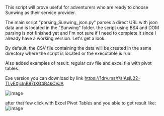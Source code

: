 This script will prove useful for adventurers who are ready to choose Sunwing as their service provider.

The main script "parsing_Sunwing_json.py" parses a direct URL with json data and is located in the "Sunwing" folder.
the script using BS4 and DOM parsing is not finished yet and I'm not sure if I need to complete it since I already have a working version.
Let's get a look.

By default, the CSV file containing the data will be created in the same directory where the script is located or the executable is run.

Also added examples of result:
regular csv file and excel file with pivot tables. 

Exe version you can download by link 
https://1drv.ms/f/s!AsjL22-TLyEXjclnB97tXG4B4kCVJA


![image](https://github.com/poxeron/Sunwings_deals/assets/55221870/c6e42bb5-3fb6-4258-8f3c-f140718a75ee)

after that few click with Excel Pivot Tables and you able to get result like: 
![image](https://github.com/poxeron/Sunwings_deals/assets/55221870/2b3d155e-9ee1-4a5e-82c6-aa446799471e)
